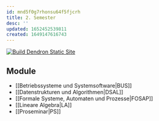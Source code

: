 ```yaml
---
id: mnd5f0g7rhonsu64f5fjcrh
title: 2. Semester
desc: ''
updated: 1652452539811
created: 1649147616743
---
```


[![Build Dendron Static Site](https://github.com/NilEis/semester-2/actions/workflows/publish.yml/badge.svg)](https://github.com/NilEis/semester-2/actions/workflows/publish.yml)

## Module
- [[Betriebssysteme und Systemsoftware|BUS]]
- [[Datenstrukturen und Algorithmen|DSAL]]
- [[Formale Systeme, Automaten und Prozesse|FOSAP]]
- [[Lineare Algebra|LA]]
- [[Proseminar|PS]]
